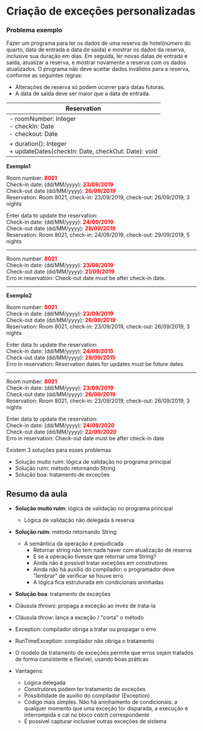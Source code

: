 # Criação de exceções personalizadas

### Problema exemplo

Fazer um programa para ler os dados de uma reserva de hotel(número do quarto, data de entrada e data de saída) e mostrar os dados da reserva, inclusive sua duração em dias. Em seguida, ler novas datas de entrada e saída, atualizar a reserva, e mostrar novamente a reserva com os dados atualizados. O programa não deve aceitar dados inválidos para a reserva, conforme as seguintes regras:
- Alterações de reserva só podem ocorrer para datas futuras.
- A data de saída deve ser maior que a data de entrada.

| Reservation                                                                  |
| ---------------------------------------------------------------------------- |
| - roomNumber: Integer<br> - checkIn: Date<br>  - checkout: Date              |
| + duration(): Integer<br> + updateDates(checkIn: Date, checkOut: Date): void |

**Exemplo1**

Room number: <font color="red"> **8021** </font>  
Check-in date: (dd/MM/yyyy): <font color="red"> **23/09/2019** </font>  
Check-out date (dd/MM/yyyy): <font color="red"> **26/09/2019** </font>  
Reservation: Room 8021, check-in: 23/09/2019, check-out: 26/09/2019, 3 nights  

Enter data to update the reservation:  
Check-in date: (dd/MM/yyyy): <font color="red"> **24/09/2019** </font>  
Check-out date (dd/MM/yyyy): <font color="red"> **29/09/2019** </font>  
Reservation: Room 8021, check-in: 24/09/2019, check-out: 29/09/2019, 5 nights

----

Room number: <font color="red"> **8021** </font>  
Check-in date: (dd/MM/yyyy): <font color="red"> **23/09/2019** </font>  
Check-out date (dd/MM/yyyy): <font color="red"> **21/09/2019** </font>  
Erro in reservation: Check-out date must be after check-in date.

----

**Exemplo2**

Room number: <font color="red"> **8021** </font>  
Check-in date: (dd/MM/yyyy): <font color="red"> **23/09/2019** </font>  
Check-out date (dd/MM/yyyy): <font color="red"> **26/09/2019** </font>  
Reservation: Room 8021, check-in: 23/09/2019, check-out: 26/09/2019, 3 nights  

Enter data to update the reservation:  
Check-in date: (dd/MM/yyyy): <font color="red"> **24/09/2015** </font>  
Check-out date (dd/MM/yyyy): <font color="red"> **29/09/2015** </font>  
Erro in reservation: Reservation dates for updates must be future dates

---

Room number: <font color="red"> **8021** </font>  
Check-in date: (dd/MM/yyyy): <font color="red"> **23/09/2019** </font>  
Check-out date (dd/MM/yyyy): <font color="red"> **26/09/2019** </font>  
Reservation: Room 8021, check-in: 23/09/2019, check-out: 26/09/2019, 3 nights  

Enter data to update the reservation:  
Check-in date: (dd/MM/yyyy): <font color="red"> **24/09/2020** </font>  
Check-out date (dd/MM/yyyy): <font color="red"> **22/09/2020** </font>  
Erro in reservation: Check-out date must be after check-in date

Existem 3 soluções para esses problemas
* Solução muito ruim: lógica de validação no programa principal
* Solução ruim: método retornando String
* Solução boa: tratamento de exceções

## Resumo da aula

* **Solução muito ruim**: lógica de validação no programa principal
  * Lógica de validação não delegada à reserva

* **Solução ruim**: método retornando String
  * A semântica da operação é prejudicada
      * Retornar string não tem nada haver com atualização de reserva
      * E se a operação tivesse que retornar uma String?
    * Ainda não é possível tratar exceções em construtores
    * Ainda não há auxílio do compilador: o programador deve "lembrar" de verificar se houve erro
    * A lógica fica estruturada em condicionais aninhadas

* **Solução boa**: tratamento de exceções

* Cláusula *throws*: propaga a exceção ao invés de trata-la
* Cláusula *throw*: lança a exceção / "corta" o método

* Exception: compilador obriga a tratar ou propagar o erro
* RunTimeException: compilador não obriga o tratamento

* O modelo de tratamento de exceções permite que erros sejam tratados de forma consistente e flexível, usando boas práticas
* Vantagens:
  * Lógica delegada
  * Construtores podem ter tratamento de exceções
  * Possibilidade de auxílio do compilador (Exception)
  * Código mais simples. Não há aninhamento de condicionais: a qualquer momento que uma exceção for disparada, a execução é interrompida e cai no bloco *catch* correspondente
  * É possível capturar inclusive outras exceções de sistema